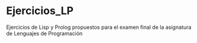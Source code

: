 # Ejercicios_LP
Ejercicios de Lisp y Prolog propuestos para el examen final de la asignatura de Lenguajes de Programación
